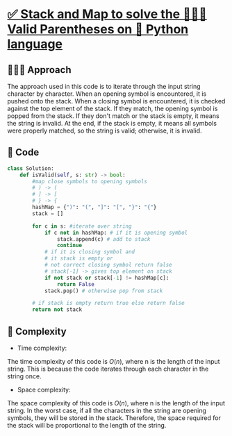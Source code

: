 # [✅ Stack and Map to solve the 🧑🏻‍💻 Valid Parentheses on 🐍 Python language](https://leetcode.com/problems/valid-parentheses/solutions/3598423/stack-and-map-to-solve-the-valid-parentheses-on-python-language/)

## 🧑🏻‍💻 Approach
<!-- Describe your approach to solving the problem. -->
The approach used in this code is to iterate through the input string character by character. When an opening symbol is encountered, it is pushed onto the stack. When a closing symbol is encountered, it is checked against the top element of the stack. If they match, the opening symbol is popped from the stack. If they don't match or the stack is empty, it means the string is invalid. At the end, if the stack is empty, it means all symbols were properly matched, so the string is valid; otherwise, it is invalid.

## 🔐 Code

``` python
class Solution:
    def isValid(self, s: str) -> bool:
        #map close symbols to opening symbols
        # ) -> (
        # ] -> [
        # } -> {     
        hashMap = {")": "(", "]": "[", "}": "{"}
        stack = []

        for c in s: #iterate over string
            if c not in hashMap: # if it is opening symbol
                stack.append(c) # add to stack 
                continue
            # if it is closing symbol and
            # it stack is empty or
            # not correct closing symbol return false
            # stack[-1] -> gives top element on stack
            if not stack or stack[-1] != hashMap[c]:
                return False
            stack.pop() # otherwise pop from stack

        # if stack is empty return true else return false
        return not stack
```

## 🧩 Complexity

- Time complexity:
<!-- Add your time complexity here, e.g. $O(n)$ -->
The time complexity of this code is $O(n)$, where n is the length of the input string. This is because the code iterates through each character in the string once.

- Space complexity:
<!-- Add your space complexity here, e.g. $O(n)$ -->
The space complexity of this code is $O(n)$, where n is the length of the input string. In the worst case, if all the characters in the string are opening symbols, they will be stored in the stack. Therefore, the space required for the stack will be proportional to the length of the string.
